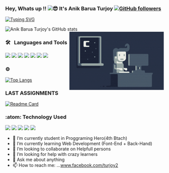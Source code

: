 ### Hey, Whats up !! <img src="https://raw.githubusercontent.com/MartinHeinz/MartinHeinz/master/wave.gif" width="30px">:sunglasses: It's Anik Barua Turjoy [![GitHub followers](https://img.shields.io/github/followers/AnikBarua34.svg?style=social&label=Followers)](https://github.com/AnikBarua34?tab=followers)

[![Typing SVG](https://readme-typing-svg.herokuapp.com?font=Architects+Daughter&color=7AF79A&size=30&lines=Hey!+It's+Ahmad!;I'm+a+Flutter+Developer...;I'm+also+Machine+Learning+Engineer;And+I'm+a+proud+Pakistani+🇵🇰)](https://git.io/typing-svg)

![Anik Barua Turjoy's GitHub stats](https://github-readme-stats.vercel.app/api?username=AnikBarua34&show_icons=true&theme=cobalt) <img alt="Night Coding" src="https://raw.githubusercontent.com/AVS1508/AVS1508/master/assets/Night-Coding.gif" align="right"/> 

### 🛠 &nbsp; Languages and Tools
<p>
  <code><img width="15%" src="https://www.vectorlogo.zone/logos/javascript/javascript-ar21.svg"></code>
  <code><img width="15%" src="https://www.vectorlogo.zone/logos/reactjs/reactjs-ar21.svg"></code>
  <code><img width="15%" src="https://www.vectorlogo.zone/logos/getbootstrap/getbootstrap-ar21.svg"></code>
   <code><img width="15%" src="https://www.vectorlogo.zone/logos/nodejs/nodejs-ar21.svg"></code>
   <code><img width="15%" src="https://www.vectorlogo.zone/logos/expressjs/expressjs-ar21.svg"></code>
  <code><img width="15%" src="https://www.vectorlogo.zone/logos/mongodb/mongodb-ar21.svg"></code>
   <code><img width="15%" src="https://www.vectorlogo.zone/logos/npmjs/npmjs-ar21.svg"></code>
</p>

### ⚙️ &nbsp;
[![Top Langs](https://github-readme-stats.vercel.app/api/top-langs/?username=AnikBarua34&langs_count=8)](https://github.com/AnikBarua34/github-readme-stats)

### LAST ASSIGNMENTS
[![Readme Card](https://github-readme-stats.vercel.app/api/pin/?username=AnikBarua34&repo=Niche-Website-Ass-12-)](https://github.com/AnikBarua34/Niche-Website-Ass-12-.git)
### :atom: Technology Used 
![](https://img.shields.io/badge/<OS>-<Windows>-informational?style=flat&logo=<JavaScript>&logoColor=white&color=2bbc8a) 
![](https://img.shields.io/badge/<Editor>-<Vs_Code>-informational?style=flat&logo=<JavaScript>&logoColor=white&color=2bbc8a) 
![](https://img.shields.io/badge/<HTML>-<CSS>-informational?style=flat&logo=<JavaScript>&logoColor=white&color=2bbc8a)
![](https://img.shields.io/badge/<JavaScript>-<React>-informational?style=flat&logo=<JavaScript>&logoColor=white&color=2bbc8a)
![](https://img.shields.io/badge/<MongoDB>-<Firebase>-informational?style=flat&logo=<JavaScript>&logoColor=white&color=2bbc8a)



- 🔭 I’m currently student in Proggraming Hero(4th Btach) 
- 🌱 I’m currently learning Web Development (Font-End + Back-Hand)
- 👯 I’m looking to collaborate on Helpfull persons
- 🤔 I’m looking for help with crazy learners
- 💬 Ask me about anything
- 📫 How to reach me: ...www.facebook.com/turjoy2



<!--
**AnikBarua34/AnikBarua34** is a ✨ _special_ ✨ repository because its `README.md` (this file) appears on your GitHub profile.

Here are some ideas to get you started:

- 🔭 I’m currently working on ...
- 🌱 I’m currently learning ...
- 👯 I’m looking to collaborate on ...
- 🤔 I’m looking for help with ...
- 💬 Ask me about ...
- 📫 How to reach me: ...
- 😄 Pronouns: ...
- ⚡ Fun fact: ...
-->


